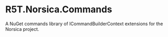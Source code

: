 # R5T.Norsica.Commands
A NuGet commands library of ICommandBuilderContext extensions for the Norsica project.
